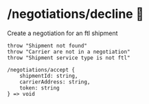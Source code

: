 # /negotiations/decline 👤

Create a negotiation for an ftl shipment

```ejs
throw "Shipment not found"
throw "Carrier are not in a negotiation"
throw "Shipment service type is not ftl"

/negotiations/accept {
    shipmentId: string,
    carrierAddress: string,
    token: string
} => void
```
